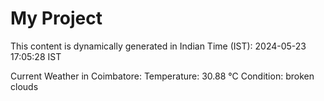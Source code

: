 # My Project

This content is dynamically generated in Indian Time (IST): 2024-05-23 17:05:28 IST


Current Weather in Coimbatore:
Temperature: 30.88 °C
Condition: broken clouds
